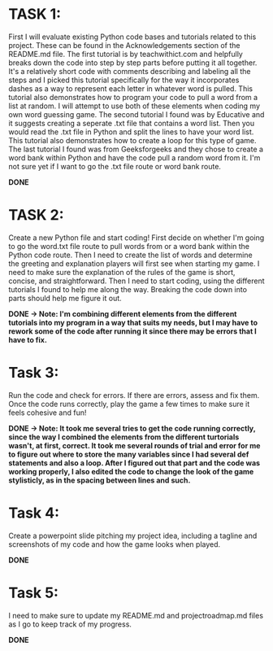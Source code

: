 # TASK 1: 
First I will evaluate existing Python code bases and tutorials related to this project. These can be found in the Acknowledgements section of the README.md file. The first tutorial is by teachwithict.com and helpfully breaks down the code into step by step parts before putting it all together. It's a relatively short code with comments describing and labeling all the steps and I picked this tutorial specifically for the way it incorporates dashes as a way to represent each letter in whatever word is pulled. This tutorial also demonstrates how to program your code to pull a word from a list at random. I will attempt to use both of these elements when coding my own word guessing game. The second tutorial I found was by Educative and it suggests creating a seperate .txt file that contains a word list. Then you would read the .txt file in Python and split the lines to have your word list. This tutorial also demonstrates how to create a loop for this type of game. The last tutorial I found was from Geeksforgeeks and they chose to create a word bank within Python and have the code pull a random word from it. I'm not sure yet if I want to go the .txt file route or word bank route. 

**DONE**

# TASK 2:
Create a new Python file and start coding! First decide on whether I'm going to go the word.txt file route to pull words from or a word bank within the Python code route. Then I need to create the list of words and determine the greeting and explanation players will first see when starting my game. I need to make sure the explanation of the rules of the game is short, concise, and straightforward. Then I need to start coding, using the different tutorials I found to help me along the way. Breaking the code down into parts should help me figure it out. 

**DONE -> Note: I'm combining different elements from the different tutorials into my program in a way that suits my needs, but I may have to rework some of the code after running it since there may be errors that I have to fix.**

# Task 3:
Run the code and check for errors. If there are errors, assess and fix them. Once the code runs correctly, play the game a few times to make sure it feels cohesive and fun! 

**DONE -> Note: It took me several tries to get the code running correctly, since the way I combined the elements from the different turtorials wasn't, at first, correct. It took me several rounds of trial and error for me to figure out where to store the many variables since I had several def statements and also a loop. After I figured out that part and the code was working properly, I also edited the code to change the look of the game stylisticly, as in the spacing between lines and such.**

# Task 4:
Create a powerpoint slide pitching my project idea, including a tagline and screenshots of my code and how the game looks when played. 

**DONE**

# Task 5:
I need to make sure to update my README.md and projectroadmap.md files as I go to keep track of my progress.

**DONE**
